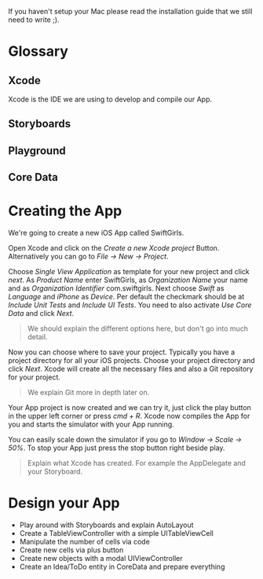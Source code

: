 If you haven't setup your Mac please read the installation guide that we still need to write ;).

# Glossary

## Xcode

Xcode is the IDE we are using to develop and compile our App.

## Storyboards

## Playground

## Core Data

# Creating the App

We're going to create a new iOS App called SwiftGirls.

Open Xcode and click on the *Create a new Xcode project* Button. Alternatively you can go to *File -> New -> Project*.

Choose *Single View Application* as template for your new project and click *next*. As *Product Name* enter SwiftGirls, as *Organization Name* your name and as *Organization Identifier* com.swiftgirls. Next choose *Swift* as *Language* and *iPhone* as *Device*. Per default the checkmark should be at *Include Unit Tests* and *Include UI Tests*. You need to also activate *Use Core Data* and click *Next*.

> We should explain the different options here, but don't go into much detail.

Now you can choose where to save your project. Typically you have a project directory for all your iOS projects. Choose your project directory and click *Next*. Xcode will create all the necessary files and also a Git repository for your project.

> We explain Git more in depth later on.

Your App project is now created and we can try it, just click the play button in the upper left corner or press *cmd + R*. Xcode now compiles the App for you and starts the simulator with your App running.

You can easily scale down the simulator if you go to *Window -> Scale -> 50%*. To stop your App just press the stop button right beside play.

> Explain what Xcode has created. For example the AppDelegate and your Storyboard.

# Design your App

* Play around with Storyboards and explain AutoLayout
* Create a TableViewController with a simple UITableViewCell
* Manipulate the number of cells via code
* Create new cells via plus button
* Create new objects with a modal UIViewController
* Create an Idea/ToDo entity in CoreData and prepare everything
